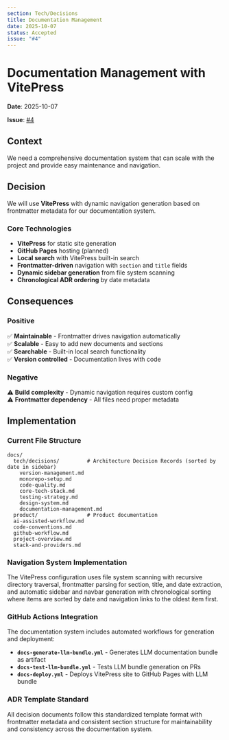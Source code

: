 ```yaml
---
section: Tech/Decisions
title: Documentation Management
date: 2025-10-07
status: Accepted
issue: "#4"
---
```


# Documentation Management with VitePress

**Date**: 2025-10-07

**Issue**: [#4](https://github.com/rocescoca/kartuli/issues/4)

## Context

We need a comprehensive documentation system that can scale with the project and provide easy maintenance and navigation.

## Decision

We will use **VitePress** with dynamic navigation generation based on frontmatter metadata for our documentation system.

### Core Technologies
- **VitePress** for static site generation
- **GitHub Pages** hosting (planned)
- **Local search** with VitePress built-in search
- **Frontmatter-driven** navigation with `section` and `title` fields
- **Dynamic sidebar generation** from file system scanning
- **Chronological ADR ordering** by date metadata

## Consequences

### Positive
✅ **Maintainable** - Frontmatter drives navigation automatically  
✅ **Scalable** - Easy to add new documents and sections  
✅ **Searchable** - Built-in local search functionality  
✅ **Version controlled** - Documentation lives with code  

### Negative
⚠️ **Build complexity** - Dynamic navigation requires custom config  
⚠️ **Frontmatter dependency** - All files need proper metadata  

## Implementation

### Current File Structure
```
docs/
  tech/decisions/         # Architecture Decision Records (sorted by date in sidebar)
    version-management.md
    monorepo-setup.md
    code-quality.md
    core-tech-stack.md
    testing-strategy.md
    design-system.md
    documentation-management.md
  product/                # Product documentation
  ai-assisted-workflow.md
  code-conventions.md
  github-workflow.md
  project-overview.md
  stack-and-providers.md
```

### Navigation System Implementation
The VitePress configuration uses file system scanning with recursive directory traversal, frontmatter parsing for section, title, and date extraction, and automatic sidebar and navbar generation with chronological sorting where items are sorted by date and navigation links to the oldest item first.

### GitHub Actions Integration
The documentation system includes automated workflows for generation and deployment:

- **`docs-generate-llm-bundle.yml`** - Generates LLM documentation bundle as artifact
- **`docs-test-llm-bundle.yml`** - Tests LLM bundle generation on PRs
- **`docs-deploy.yml`** - Deploys VitePress site to GitHub Pages with LLM bundle

### ADR Template Standard
All decision documents follow this standardized template format with frontmatter metadata and consistent section structure for maintainability and consistency across the documentation system.
